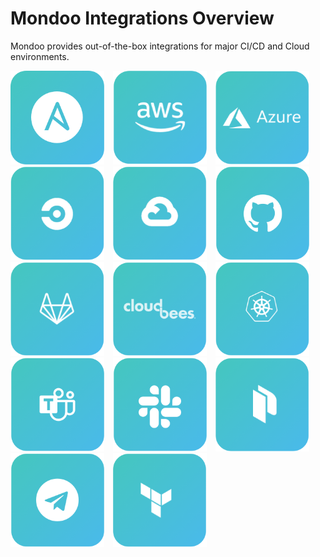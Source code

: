 # Mondoo Integrations Overview

Mondoo provides out-of-the-box integrations for major CI/CD and Cloud environments.

<style>
a.integration {
  text-decoration: none;
  border: none;
}

a:hover.integration {
  opacity: 0.6;
}

a.integration img {
  width: 150px;
  margin-right:10px;
}
</style>

<a href="/docs/integration/devops/ansible" aria-label="Ansible Integration" class="integration"><img src="../assets/button-ansible.png" class="integration"/></a>
<a href="/docs/integration/cloud/aws" aria-label="AWS Integration" class="integration"><img src="../assets/button-aws.png" class="integration"/></a>
<a href="/docs/integration/cloud/azure" aria-label="Azure Integration" class="integration"><img src="../assets/button-azure.png" /></a>
<a href="/docs/integration/cicd/circle-ci" aria-label="Circle CI integration" class="integration"><img src="../assets/button-circleci.png" /></a>
<a href="/docs/integration/cloud/gcp" aria-label="GCP integration" class="integration"><img src="../assets/button-gcp.png" /></a>
<a href="/docs/integration/cicd/github" aria-label="Github Integration" class="integration"><img src="../assets/button-github.png"/></a>
<a href="/docs/integration/cicd/gitlab" aria-label="Gitlab Integration" class="integration"><img src="../assets/button-gitlab.png"/></a>
<a href="/docs/integration/cicd/jenkins" aria-label="Jenkins Integration" class="integration"><img src="../assets/button-cloudbees.png"/></a>
<a href="/docs/integration/cloud/k8s" aria-label="Kubernetes Integration" class="integration"><img src="../assets/button-k8s.png"/></a>
<a href="/docs/integration/alerting/?id=microsoft-teams" aria-label="MS Teams Integration" class="integration"><img src="../assets/button-msteams.png"/></a>
<a href="/docs/integration/alerting/?id=slack" aria-label="Slack Integration" class="integration"><img src="../assets/button-slack.png"/></a>
<a href="/docs/integration/devops/packer" aria-label="Packer integration" class="integration"><img src="../assets/button-packer.png" /></a>
<a href="/docs/integration/alerting/?id=telegram" aria-label="Telegram Integration" class="integration"><img src="../assets/button-telegram.png"/></a>
<a href="/docs/integration/devops/terraform" aria-label="Terraform Integration" class="integration"><img src="../assets/button-terraform.png"/></a>
